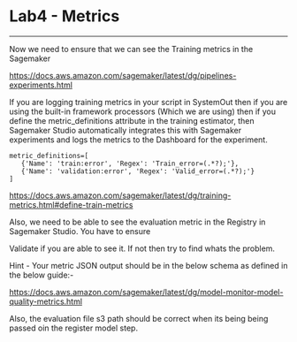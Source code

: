 # Lab4 - Metrics
-----------------------------------------------------------------------------------------------------------------------------------------------------------

Now we need to ensure that we can see the Training metrics in the Sagemaker

https://docs.aws.amazon.com/sagemaker/latest/dg/pipelines-experiments.html


If you are logging training metrics in your script in SystemOut then if you are using the built-in framework processors (Which we are using) then if you define the metric_definitions attribute in the training estimator, then Sagemaker Studio automatically integrates this with Sagemaker experiments and logs the metrics to the Dashboard for the experiment.


    metric_definitions=[
       {'Name': 'train:error', 'Regex': 'Train_error=(.*?);'},
       {'Name': 'validation:error', 'Regex': 'Valid_error=(.*?);'}
    ]
    
https://docs.aws.amazon.com/sagemaker/latest/dg/training-metrics.html#define-train-metrics




Also, we need to be able to see the evaluation metric in the Registry in Sagemaker Studio. You have to ensure 

Validate if you are able to see it. If not then try to find whats the problem.


Hint - Your metric JSON output should be in the below schema as defined in the below guide:-

https://docs.aws.amazon.com/sagemaker/latest/dg/model-monitor-model-quality-metrics.html 

Also, the evaluation file s3 path should be correct when its being being passed oin the register model step.